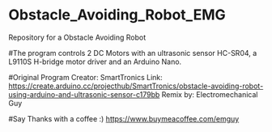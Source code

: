 # Obstacle_Avoiding_Robot_EMG
Repository for a Obstacle Avoiding Robot 

#The program controls 2 DC Motors with an ultrasonic sensor HC-SR04, a L9110S H-bridge motor driver and an Arduino Nano.
    
#Original Program Creator: SmartTronics
    Link: https://create.arduino.cc/projecthub/SmartTronics/obstacle-avoiding-robot-using-arduino-and-ultrasonic-sensor-c179bb
    Remix by: Electromechanical Guy
    
 #Say Thanks with a coffee :)
    https://www.buymeacoffee.com/emguy

